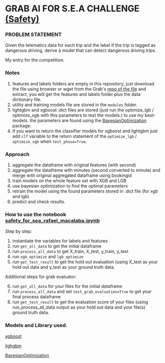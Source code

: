 # GRAB AI FOR S.E.A CHALLENGE [(Safety)](https://www.aiforsea.com/safety)

###  PROBLEM STATEMENT

Given the telematics data for each trip and the label if the trip is tagged as dangerous driving, derive a model that can detect dangerous driving trips.

My entry for the competition.

### Notes
1. features and labels folders are empty in this repository, just download the file using browser or wget from the Grab's [repo of the file](https://s3-ap-southeast-1.amazonaws.com/grab-aiforsea-dataset/safety.zip) and extract, you will get the features and labels folder plus the data dictionary file.
2. utility and training models file are stored in the `modules` folder.
3. lightgbm and xgboost .dict files are stored (just run the optimize_lgb / optimize_xgb with this parameters to test the models.) to use my best-models.
the parameters are found using the [BayesianOptimization](https://github.com/fmfn/BayesianOptimization) package.
4. if you want to return the classifier models for xgboost and lightgbm just add `clf` variable to the return statement of the `optimize_lgb` / `optimize_xgb` when `test_phase=True`.


### Approach

1. aggregate the dataframe with original features (with second)
2. aggregate the dataframe with minutes (second converted to minute) and merge with original aggregated dataframe using bookingid
3. train models on the whole feature set with XGB and LGB
4. use bayesian optimization to find the optimal parameters
5. retrain the model using the found parameters stored in .dict file (for xgb and lgb)
6. predict and check results.

### How to use the notebook [safety_for_sea_rafael_macalaba.ipynb](https://github.com/rafmacalaba/grab_safety/blob/master/src/safety_for_sea_rafael_macalaba.ipynb)
Step by step:

1. instantiate the variables for labels and features
2. run `get_all_data` to get the initial dataframe
3. run `process_all_data` to get X_train, X_test, y_train, y_test
4. run `xgb_optimize` and `lgb_optimize`
5. run `get_test_result` to get the hold out evaluation (using X_test as your hold out data and y_test as your ground truth data.

Additional steps for grab evaluator:

6. run `get_all_data` for your files for the initial dataframe
7. run `process_all_data` and set `test_grab_evaluation=True` to get your final process dataframe
8. run `get_test_result` to get the evaluation score of your files (using run_process_all_data output as your hold out data and your file(s) ground truth data.

### Models and Library used.

[xgboost](https://xgboost.readthedocs.io/en/latest/)

[lighgbm](https://lightgbm.readthedocs.io/en/latest/)

[BayesianOptimization](https://github.com/fmfn/BayesianOptimization)

